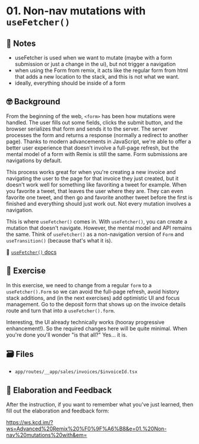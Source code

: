 # 01. Non-nav mutations with `useFetcher()`

## 📝 Notes

- useFetcher is used when we want to mutate (maybe with a form submission or just a change in the ui), but not trigger a navigation
- when using the Form from remix, it acts like the regular form from html that adds a new location to the stack, and this is not what we want. 
- ideally, everything should be inside of a form

## 🤓 Background

From the beginning of the web, `<form>` has been how mutations were handled. The
user fills out some fields, clicks the submit button, and the browser serializes
that form and sends it to the server. The server processes the form and returns
a response (normally a redirect to another page). Thanks to modern advancements
in JavaScript, we're able to offer a better user experience that doesn't involve
a full-page refresh, but the mental model of a form with Remix is still the
same. Form submissions are navigations by default.

This process works great for when you're creating a new invoice and navigating
the user to the page for that invoice they just created, but it doesn't work
well for something like favoriting a tweet for example. When you favorite a
tweet, that leaves the user where they are. They can even favorite one tweet,
and then go and favorite another tweet before the first is finished and
everything should just work out. Not every mutation involves a navigation.

This is where `useFetcher()` comes in. With `useFetcher()`, you can create a
mutation that doesn't navigate. However, the mental model and API remains the
same. Think of `useFetcher()` as a non-navigation version of `Form` and
`useTransition()` (because that's what it is).

📜 [`useFetcher()` docs](https://remix.run/docs/en/1.15.0/hooks/use-fetcher)

## 💪 Exercise

In this exercise, we need to change from a regular `form` to a
`useFetcher().Form` so we can avoid the full-page refresh, avoid history stack
additions, and (in the next exercises) add optimistic UI and focus management.
Go to the deposit form that shows up on the invoice details route and turn that
into a `useFetcher().form`.

Interesting, the UI already technically works (hooray progressive enhancement!).
So the required changes here will be quite minimal. When you're done you'll
wonder "is that all?" Yes... it is.

## 🗃 Files

- `app/routes/__app/sales/invoices/$invoiceId.tsx`

## 🦉 Elaboration and Feedback

After the instruction, if you want to remember what you've just learned, then
fill out the elaboration and feedback form:

https://ws.kcd.im/?ws=Advanced%20Remix%20%F0%9F%A6%B8&e=01.%20Non-nav%20mutations%20with&em=
